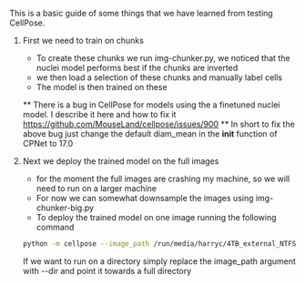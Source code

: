 This is a basic guide of some things that we have learned from testing CellPose.
1. First we need to train on chunks
    * To create these chunks we run img-chunker.py, we noticed that the nuclei model performs best if the chunks are inverted
    * we then load a selection of these chunks and manually label cells
    * The model is then trained on these
  
   ** There is a bug in CellPose for models using the a finetuned nuclei model. I describe it here and how to fix it https://github.com/MouseLand/cellpose/issues/900 **
      In short to fix the above bug just change the default diam_mean in the __init__ function of CPNet to 17.0
3. Next we deploy the trained model on the full images
   * for the moment the full images are crashing my machine, so we will need to run on a larger machine
   * For now we can somewhat downsample the images using img-chunker-big.py
   * To deploy the trained model on one image running the following command

    ```bash
    python -m cellpose --image_path /run/media/harryc/4TB_external_NTFS/linux-backup/Github/img-cropper/ext-d000009_PVMouse_81265_Samp1__s023_quadrants/chunk_15470_18564.tif --no_resample --pretrained_model nuclei --save_png  --verbose --save_tif --diameter 17
    ```
    If we want to run on a directory simply replace the image_path argument with --dir and point it towards a full directory
